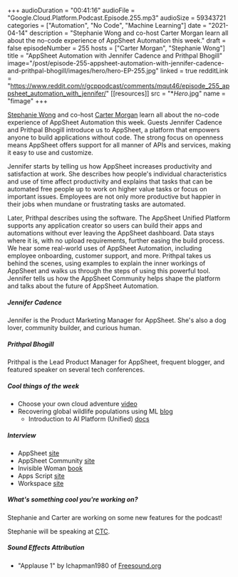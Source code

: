 +++
audioDuration = "00:41:16"
audioFile = "Google.Cloud.Platform.Podcast.Episode.255.mp3"
audioSize = 59343721
categories = ["Automation", "No Code", "Machine Learning"]
date = "2021-04-14"
description = "Stephanie Wong and co-host Carter Morgan learn all about the no-code experience of AppSheet Automation this week."
draft = false
episodeNumber = 255
hosts = ["Carter Morgan", "Stephanie Wong"]
title = "AppSheet Automation with Jennifer Cadence and Prithpal Bhogill"
image="/post/episode-255-appsheet-automation-with-jennifer-cadence-and-prithpal-bhogill/images/hero/hero-EP-255.jpg"
linked = true
redditLink = "https://www.reddit.com/r/gcppodcast/comments/mqut46/episode_255_appsheet_automation_with_jennifer/"
[[resources]]
  src = "**Hero*.jpg"
  name = "fimage"
+++

[Stephanie Wong](https://twitter.com/stephr_wong) and co-host [Carter Morgan](https://twitter.com/carterthecomic) learn all about the no-code experience of AppSheet Automation this week. Guests Jennifer Cadence and Prithpal Bhogill introduce us to AppSheet, a platform that empowers anyone to build applications without code. The strong focus on openness means AppSheet offers support for all manner of APIs and services, making it easy to use and customize.

Jennifer starts by telling us how AppSheet increases productivity and satisfaction at work. She describes how people's individual characteristics and use of time affect productivity and explains that tasks that can be automated free people up to work on higher value tasks or focus on important issues. Employees are not only more productive but happier in their jobs when mundane or frustrating tasks are automated. 

Later, Prithpal describes using the software. The AppSheet Unified Platform supports any application creator so users can build their apps and automations without ever leaving the AppSheet dashboard. Data stays where it is, with no upload requirements, further easing the build process. We hear some real-world uses of AppSheet Automation, including employee onboarding, customer support, and more. Prithpal takes us behind the scenes, using examples to explain the inner workings of AppSheet and walks us through the steps of using this powerful tool. Jennifer tells us how the AppSheet Community helps shape the platform and talks about the future of AppSheet Automation.

##### Jennifer Cadence

Jennifer is the Product Marketing Manager for AppSheet. She's also a dog lover, community builder, and curious human.

##### Prithpal Bhogill

Prithpal is the Lead Product Manager for AppSheet, frequent blogger, and featured speaker on several tech conferences.

##### Cool things of the week

* Choose your own cloud adventure [video](https://www.youtube.com/watch?v=osSIydhl66A)
* Recovering global wildlife populations using ML [blog](https://cloud.google.com/blog/topics/developers-practitioners/recovering-global-wildlife-populations-using-ml)
     * Introduction to AI Platform (Unified) [docs](https://cloud.google.com/ai-platform-unified/docs/start/introduction-unified-platform)

##### Interview

* AppSheet [site](https://www.appsheet.com/?utm_source=cgcblog&utm_medium=podcast&utm_campaign=aaga) 
* AppSheet Community [site](https://community.appsheet.com)
* Invisible Woman [book](https://www.amazon.com/Invisible-Women-Data-World-Designed/dp/1419729071)
* Apps Script [site](https://developers.google.com/apps-script)
* Workspace [site](https://workspace.google.com/)

##### What's something cool you're working on?

Stephanie and Carter are working on some new features for the podcast!

Stephanie will be speaking at [CTC](https://www.c2cglobal.com).

##### Sound Effects Attribution

* "Applause 1" by Ichapman1980 of [Freesound.org](https://Freesound.org)